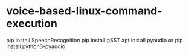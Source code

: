 # voice-based-linux-command-execution
pip install SpeechRecognition
pip install gSST
apt install pyaudio or pip install python3-pyaudio
